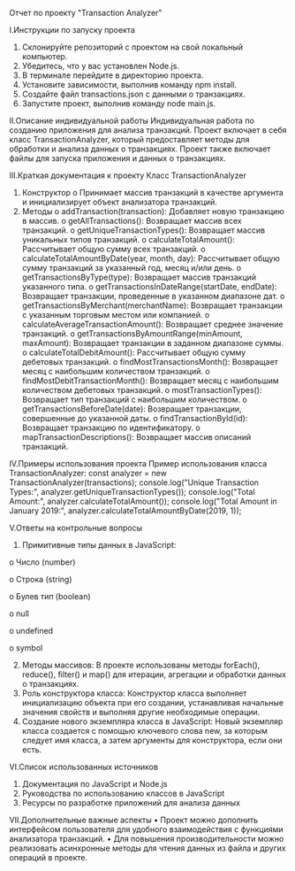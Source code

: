 Отчет по проекту "Transaction Analyzer"

I.Инструкции по запуску проекта
1.	Склонируйте репозиторий с проектом на свой локальный компьютер.
2.	Убедитесь, что у вас установлен Node.js.
3.	В терминале перейдите в директорию проекта.
4.	Установите зависимости, выполнив команду npm install.
5.	Создайте файл transactions.json с данными о транзакциях.
6.	Запустите проект, выполнив команду node main.js.

II.Описание индивидуальной работы
Индивидуальная работа по созданию приложения для анализа транзакций. Проект включает в себя класс TransactionAnalyzer, который предоставляет методы для обработки и анализа данных о транзакциях. Проект также включает файлы для запуска приложения и данных о транзакциях.

III.Краткая документация к проекту
Класс TransactionAnalyzer
1.	Конструктор
o	Принимает массив транзакций в качестве аргумента и инициализирует объект анализатора транзакций.
2.	Методы
o	addTransaction(transaction): Добавляет новую транзакцию в массив.
o	getAllTransactions(): Возвращает массив всех транзакций.
o	getUniqueTransactionTypes(): Возвращает массив уникальных типов транзакций.
o	calculateTotalAmount(): Рассчитывает общую сумму всех транзакций.
o	calculateTotalAmountByDate(year, month, day): Рассчитывает общую сумму транзакций за указанный год, месяц и/или день.
o	getTransactionsByType(type): Возвращает массив транзакций указанного типа.
o	getTransactionsInDateRange(startDate, endDate): Возвращает транзакции, проведенные в указанном диапазоне дат.
o	getTransactionsByMerchant(merchantName): Возвращает транзакции с указанным торговым местом или компанией.
o	calculateAverageTransactionAmount(): Возвращает среднее значение транзакций.
o	getTransactionsByAmountRange(minAmount, maxAmount): Возвращает транзакции в заданном диапазоне суммы.
o	calculateTotalDebitAmount(): Рассчитывает общую сумму дебетовых транзакций.
o	findMostTransactionsMonth(): Возвращает месяц с наибольшим количеством транзакций.
o	findMostDebitTransactionMonth(): Возвращает месяц с наибольшим количеством дебетовых транзакций.
o	mostTransactionTypes(): Возвращает тип транзакций с наибольшим количеством.
o	getTransactionsBeforeDate(date): Возвращает транзакции, совершенные до указанной даты.
o	findTransactionById(id): Возвращает транзакцию по идентификатору.
o	mapTransactionDescriptions(): Возвращает массив описаний транзакций.

IV.Примеры использования проекта
Пример использования класса TransactionAnalyzer:
const analyzer = new TransactionAnalyzer(transactions);
console.log("Unique Transaction Types:", analyzer.getUniqueTransactionTypes());
console.log("Total Amount:", analyzer.calculateTotalAmount());
console.log("Total Amount in January 2019:", analyzer.calculateTotalAmountByDate(2019, 1));

V.Ответы на контрольные вопросы
1.	Примитивные типы данных в JavaScript:

o	Число (number)

o	Строка (string)

o	Булев тип (boolean)

o	null

o	undefined

o	symbol

2.	Методы массивов: В проекте использованы методы forEach(), reduce(), filter() и map() для итерации, агрегации и обработки данных о транзакциях.
3.	Роль конструктора класса: Конструктор класса выполняет инициализацию объекта при его создании, устанавливая начальные значения свойств и выполняя другие необходимые операции.
4.	Создание нового экземпляра класса в JavaScript: Новый экземпляр класса создается с помощью ключевого слова new, за которым следует имя класса, а затем аргументы для конструктора, если они есть.

VI.Список использованных источников
1.	Документация по JavaScript и Node.js
2.	Руководства по использованию классов в JavaScript
3.	Ресурсы по разработке приложений для анализа данных

VII.Дополнительные важные аспекты
•	Проект можно дополнить интерфейсом пользователя для удобного взаимодействия с функциями анализатора транзакций.
•	Для повышения производительности можно реализовать асинхронные методы для чтения данных из файла и других операций в проекте.

